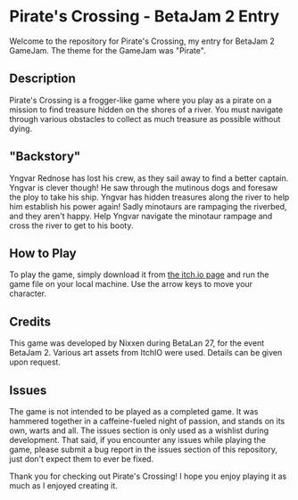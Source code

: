 # Pirate's Crossing - BetaJam 2 Entry

Welcome to the repository for Pirate's Crossing, my entry for BetaJam 2 GameJam. 
The theme for the GameJam was "Pirate".

## Description
Pirate's Crossing is a frogger-like game where you play as a pirate on a mission to find treasure hidden on the shores of a river. You must navigate through various obstacles to collect as much treasure as possible without dying. 

## "Backstory"
Yngvar Rednose has lost his crew, as they sail away to find a better captain. Yngvar is clever though! He saw through the mutinous dogs and foresaw the ploy to take his ship. Yngvar has hidden treasures along the river to help him establish his power again! Sadly minotaurs are rampaging the riverbed, and they aren't happy. Help Yngvar navigate the minotaur rampage and cross the river to get to his booty.

## How to Play
To play the game, simply download it from [the itch.io page](https://nixxenftw.itch.io/pirates-crossing) and run the game file on your local machine. Use the arrow keys to move your character. 

## Credits
This game was developed by Nixxen during BetaLan 27, for the event BetaJam 2.
Various art assets from ItchIO were used. Details can be given upon request.

## Issues
The game is not intended to be played as a completed game. It was hammered together in a caffeine-fueled night of passion, and stands on its own, warts and all.
The issues section is only used as a wishlist during development.
That said, if you encounter any issues while playing the game, please submit a bug report in the issues section of this repository, just don't expect them to ever be fixed.

Thank you for checking out Pirate's Crossing! I hope you enjoy playing it as much as I enjoyed creating it.
